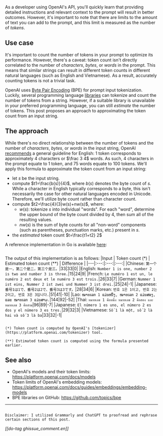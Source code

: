 As a developer using OpenAI's API, you'll quickly learn that providing detailed instructions and relevant context to the prompt will result in better outcomes. However, it's important to note that there are limits to the amount of text you can add to the prompt, and this limit is measured as the number of _tokens_.

## Use case

It's important to count the number of tokens in your prompt to optimize its performance. However, there's a caveat: token count isn't directly correlated to the number of _characters_, _bytes_, or _words_ in the prompt. This means that similar strings can result in different token counts in different natural languages (such as English and Vietnamese). As a result, accurately counting tokens is not a trivial task.

OpenAI uses [Byte Pair Encoding](https://en.wikipedia.org/wiki/Byte_pair_encoding) (BPE) for prompt input tokenization. Luckily, several programming language [libraries](https://github.com/topics/bpe) can tokenize and count the number of tokens from a string. However, if a suitable library is unavailable in your preferred programming language, you can still _estimate_ the number of tokens. This post proposes an approach to approximating the token count from an input string.

## The approach

While there's no direct relationship between the number of tokens and the number of _characters_, _bytes_, or _words_ in the input string, OpenAI [recommends](https://platform.openai.com/tokenizer) a general guideline for English: 1 token corresponds to approximately 4 characters or $\frac 3 4$ words. As such, 4 characters in the prompt equate to 1 token, and 75 words equate to 100 tokens. We'll apply this formula to approximate the token count from an input string:
- let $s$ be the input string.
- compute $t1=\frac{b(s)}{4}$, where $b(s)$ denotes the byte count of $s$. <br>While a character in English typically corresponds to a byte, this isn't necessarily the case for other natural languages encoded in Unicode. Therefore, we'll utilize byte count rather than character count.
- compute $t2=\frac{4}{3}w(s)+nw(s)$, where:
  - $w(s)$: tokenize $s$ into individual "words". For each "word", determine the upper bound of the byte count divided by 4, then sum all of the resulting values.
  - $nw(s)$ is the sum of byte counts for all "non-word" components (such as parentheses, punctuation marks, etc.) present in $s$.
- the _estimated_ token count $t=\frac{t1+t2} 2$

A reference implementation in Go is available [here](https://gist.github.com/btnguyen2k/2cadc210558714d1646f42a07a4bff5f):
```gh-gist btnguyen2k/2cadc210558714d1646f42a07a4bff5f
```

The output of this implementation is as follows:
|Input | Token count (*) | Estimated token count (**) | Difference |
|---|:---:|:---:|:---:|
|Chinese: `第一个是一，第二个是二，第三个是三。`|33|33|0|
|English: `Number 1 is one, number 2 is two and number 3 is three.`|15|24|9|
|French: `Le numéro 1 est un, le numéro 2 est deux et le numéro 3 est trois.`|26|33|7|
|German: `Nummer 1 ist eins, Nummer 2 ist zwei und Nummer 3 ist drei.`|25|24|-1|
|Japanese: `番号1は1で、番号2は2で、番号3は3です。`|28|34|6|
|Korean: `번호 1은 1이고, 번호 2는 2이고, 번호 3은 3입니다.`|51|41|-10|
|Lao: `ໝາຍເລກ 1 ແມ່ນຫນຶ່ງ, ໝາຍເລກ 2 ແມ່ນສອງ, ແລະ ໝາຍເລກ 3 ແມ່ນສາມ.`|144|92|-52|
|Thai: `หมายเลข 1 คือหนึ่ง หมายเลข 2 คือสอง และหมายเลข 3 คือสาม`|96|89|-7|
|Japanese: `El número 1 es uno, el número 2 es dos y el número 3 es tres.`|29|32|3|
|Vietnamese: `Số 1 là một, số 2 là hai và số 3 là ba`|33|32|-1|

```bs-alert info

(*) Token count is computed by OpenAI's [tokenizer](https://platform.openai.com/tokenizer) tool.

(**) Estimated token count is computed using the formula presented earlier.
```

## See also
- OpenAI's models and their token limits: https://platform.openai.com/docs/models
- Token limits of OpenAI's embedding models: https://platform.openai.com/docs/guides/embeddings/embedding-models
- BPE libraries on GitHub: https://github.com/topics/bpe

<hr/>

```bs-alert warning

Disclaimer: I utilized Grammarly and ChatGPT to proofread and rephrase certain sections of this post.
```

_[[do-tag ghissue_comment.en]]_
